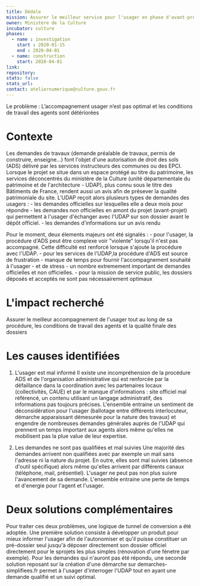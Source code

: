 ```yaml
---
title: Dédale
mission: Assurer le meilleur service pour l'usager en phase d'avant-projet de sa demande d'autorisation du droit des sols 
owner: Ministère de la Culture
incubator: culture
phases:
  - name : investigation
    start : 2020-01-15
    end : 2020-04-01
  - name: construction
    start: 2020-04-01
link:
repository:
stats: false
stats_url:
contact: ateliernumerique@culture.gouv.fr
---
```


Le problème : L’accompagnement usager n’est pas optimal et les conditions de travail des agents sont détériorées

# Contexte
Les demandes de travaux (demande préalable de travaux, permis de construire, enseigne...) font l'objet d'une autorisation de droit des sols (ADS) délivré par les services instructeurs des communes ou des EPCI. Lorsque le projet se situe dans un espace protégé au titre du patrimoine, les services déconcentrés du ministère de la Culture (unité départementale du patrimoine et de l'architecture - UDAP), plus connu sous le titre des Bâtiments de France, rendent aussi un avis afin de présever la qualité patrimoniale du site.
L'UDAP reçoit alors plusieurs types de demandes des usagers :
    - les demandes officielles sur lesquelles elle a deux mois pour répondre
    - les demandes non officielles en amont du projet (avant-projet) qui permettent à l'usager d'échanger avec l'UDAP sur son dossier avant le dépôt officiel.
    - les demandes d'informations sur un avis rendu
    
Pour le moment, deux élements majeurs ont été signalés :
    - pour l'usager, la procédure d'ADS peut être complexe voir "violente" lorsqu'il n'est pas accompagné. Cette difficulté est renforcé lorsque s'ajoute la procédure avec l'UDAP.
    - pour les services de l'UDAP,la procédure d'ADS est source de frustration - manque de temps pour fournir l'accompagnement souhaité à l'usager - et de stress - un nombre extremement important de demandes officielles et non officielles.
    - pour la mission de service public, les dossiers déposés et acceptés ne sont pas nécessairement optimaux 

# L'impact recherché  
Assurer le meilleur accompagnement de l'usager tout au long de sa procédure, les conditions de travail des agents et la qualité finale des dossiers

# Les causes identifiées

1. L'usager est mal informé
    Il existe une incompréhension de la procédure ADS et de l'organisation administrative qui est renforcée par la défaillance dans la coordination avec les partenaires locaux (collectivités, CAUE) et par le manque d'informations : site officiel mal référencé, un contenu utilisant un langage administratif, des informations pas toujours précises. L'ensemble entraine un sentiment de déconsidération pour l'usager (ballotage entre différents interlocuteur, démarche apparaissant démesurée pour la nature des travaux) et engendre de nombreuses demandes générales auprès de l'UDAP qui prennent un temps important aux agents alors même qu'elles ne mobilisent pas la plue value de leur expertise.
    
2. Les demandes ne sont pas qualifiées et mal suivies
    Une majorité des demandes arrivent non qualifiées avec par exemple un mail sans l'adresse ni la nature du projet. En outre, elles sont mal suivies (absence d'outil spécifique) alors même qu'elles arrivent par différents canaux (téléphone, mail, présentiel). L'usager ne peut pas non plus suivre l'avancement de sa demande. L'ensemble entraine une perte de temps et d'energie pour l'agent et l'usager.
    
# Deux solutions complémentaires

Pour traiter ces deux problèmes, une logique de tunnel de conversion a été adoptée. 
Une première solution consiste à développer un produit pour mieux informer l'usager afin de l'autonomiser et qu'il puisse constituer un pré-dossier seul jusqu'à déposer directement son dossier officiel directement pour le sprojets les plus simples (rénovation d'une fénetre par exemple).
Pour les demandes qui n'auront pas été répondu, une seconde solution reposant sur la création d'une démarche sur demarches-simplifiees.fr permet à l'usager d'interroger l'UDAP tout en ayant une demande qualifié et un suivi optimal.
